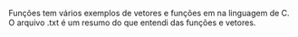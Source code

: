 Funções tem vários exemplos de vetores e funções em na linguagem de C.
O arquivo .txt é um resumo do que entendi das funções e vetores.
